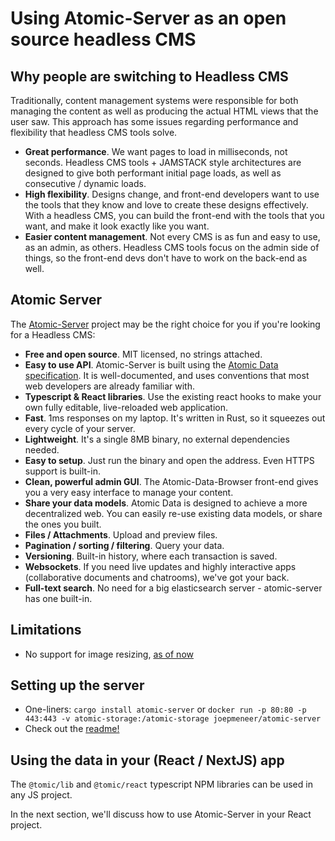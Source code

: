 # Using Atomic-Server as an open source headless CMS

## Why people are switching to Headless CMS

Traditionally, content management systems were responsible for both managing the content as well as producing the actual HTML views that the user saw.
This approach has some issues regarding performance and flexibility that headless CMS tools solve.

- **Great performance**. We want pages to load in milliseconds, not seconds. Headless CMS tools + JAMSTACK style architectures are designed to give both performant initial page loads, as well as consecutive / dynamic loads.
- **High flexibility**. Designs change, and front-end developers want to use the tools that they know and love to create these designs effectively. With a headless CMS, you can build the front-end with the tools that you want, and make it look exactly like you want.
- **Easier content management**. Not every CMS is as fun and easy to use, as an admin, as others. Headless CMS tools focus on the admin side of things, so the front-end devs don't have to work on the back-end as well.

## Atomic Server

The [Atomic-Server](https://github.com/joepio/atomic-data-rust/blob/master/server/README.md) project may be the right choice for you if you're looking for a Headless CMS:

- **Free and open source**. MIT licensed, no strings attached.
- **Easy to use API**. Atomic-Server is built using the [Atomic Data specification](../atomic-data-overview.md). It is well-documented, and uses conventions that most web developers are already familiar with.
- **Typescript & React libraries**. Use the existing react hooks to make your own fully editable, live-reloaded web application.
- **Fast**. 1ms responses on my laptop. It's written in Rust, so it squeezes out every cycle of your server.
- **Lightweight**. It's a single 8MB binary, no external dependencies needed.
- **Easy to setup**. Just run the binary and open the address. Even HTTPS support is built-in.
- **Clean, powerful admin GUI**. The Atomic-Data-Browser front-end gives you a very easy interface to manage your content.
- **Share your data models**. Atomic Data is designed to achieve a more decentralized web. You can easily re-use existing data models, or share the ones you built.
- **Files / Attachments**. Upload and preview files.
- **Pagination / sorting / filtering**. Query your data.
- **Versioning**. Built-in history, where each transaction is saved.
- **Websockets**. If you need live updates and highly interactive apps (collaborative documents and chatrooms), we've got your back.
- **Full-text search**. No need for a big elasticsearch server - atomic-server has one built-in.

## Limitations

- No support for image resizing, [as of now](https://github.com/joepio/atomic-data-rust/issues/257)

## Setting up the server

- One-liners: `cargo install atomic-server` or `docker run -p 80:80 -p 443:443 -v atomic-storage:/atomic-storage joepmeneer/atomic-server`
- Check out the [readme!](https://github.com/joepio/atomic-data-rust/blob/master/server/README.md)

## Using the data in your (React / NextJS) app

The `@tomic/lib` and `@tomic/react` typescript NPM libraries can be used in any JS project.

In the next section, we'll discuss how to use Atomic-Server in your React project.
